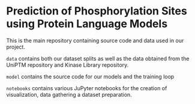 # Prediction of Phosphorylation Sites using Protein Language Models

This is the main repository containing source code and data used in our project.

``data`` contains both our dataset splits as well as the data obtained from the UniPTM repository and Kinase Library repository.

``model`` contains the source code for our models and the training loop

``notebooks`` contains various JuPyter notebooks for the creation of visualization, data gathering a dataset preparation.


